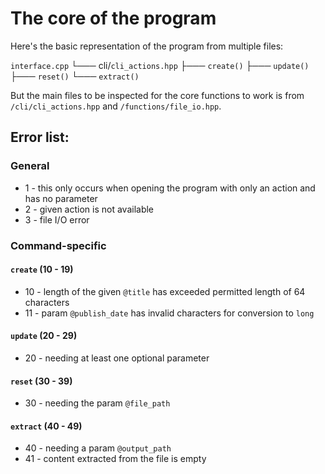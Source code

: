 # The core of the program

Here's the basic representation of the program from multiple files:

`interface.cpp`
    └─── cli/`cli_actions.hpp`
        ├─── `create()`
        ├─── `update()`
        ├─── `reset()`
        └─── `extract()`

But the main files to be inspected for the core functions to work is from `/cli/cli_actions.hpp` and `/functions/file_io.hpp`.

## Error list:
### General
- 1 - this only occurs when opening the program with only an action and has no parameter
- 2 - given action is not available
- 3 - file I/O error

### Command-specific
#### `create` (10 - 19) 
- 10 - length of the given `@title` has exceeded permitted length of 64 characters
- 11 - param `@publish_date` has invalid characters for conversion to `long`

#### `update` (20 - 29)
- 20 - needing at least one optional parameter

#### `reset` (30 - 39)
- 30 - needing the param `@file_path`

#### `extract` (40 - 49)
- 40 - needing a param `@output_path`
- 41 - content extracted from the file is empty
